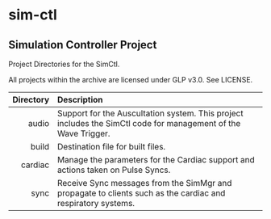 # sim-ctl
## Simulation Controller Project

Project Directories for the SimCtl.

All projects within the archive are licensed under GLP v3.0. See LICENSE.

| Directory  | Description  | 
| ------------: | :---------------------------------------|
| audio   | Support for the Auscultation system. This project includes the SimCtl code for management of the Wave Trigger. |
| build   | Destination file for built files.
| cardiac | Manage the parameters for the Cardiac support and actions taken on Pulse Syncs. |
| sync    | Receive Sync messages from the SimMgr and propagate to clients such as the cardiac and respiratory systems.  |
